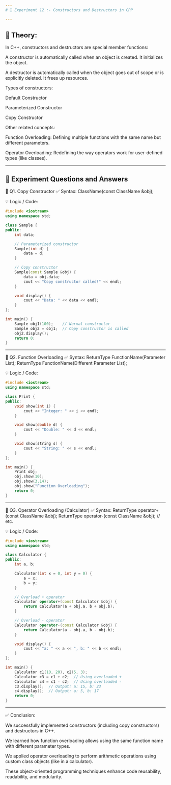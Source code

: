 ```yaml
---
# 🧪 Experiment 12 :- Constructors and Destructors in CPP

---
```


## 📖 Theory:

In C++, constructors and destructors are special member functions:

A constructor is automatically called when an object is created. It initializes the object.

A destructor is automatically called when the object goes out of scope or is explicitly deleted. It frees up resources.

Types of constructors:

Default Constructor

Parameterized Constructor

Copy Constructor

Other related concepts:

Function Overloading: Defining multiple functions with the same name but different parameters.

Operator Overloading: Redefining the way operators work for user-defined types (like classes).

---

📝 Experiment Questions and Answers
---
🔹 Q1. Copy Constructor
✅ Syntax:
ClassName(const ClassName &obj);

💡 Logic / Code:
```cpp
#include <iostream>
using namespace std;

class Sample {
public:
    int data;

    // Parameterized constructor
    Sample(int d) {
        data = d;
    }

    // Copy constructor
    Sample(const Sample &obj) {
        data = obj.data;
        cout << "Copy constructor called!" << endl;
    }

    void display() {
        cout << "Data: " << data << endl;
    }
};

int main() {
    Sample obj1(100);    // Normal constructor
    Sample obj2 = obj1;  // Copy constructor is called
    obj2.display();
    return 0;
}
```

---

🔹 Q2. Function Overloading
✅ Syntax:
ReturnType FunctionName(Parameter List);
ReturnType FunctionName(Different Parameter List);

💡 Logic / Code:
```cpp
#include <iostream>
using namespace std;

class Print {
public:
    void show(int i) {
        cout << "Integer: " << i << endl;
    }

    void show(double d) {
        cout << "Double: " << d << endl;
    }

    void show(string s) {
        cout << "String: " << s << endl;
    }
};

int main() {
    Print obj;
    obj.show(10);
    obj.show(3.14);
    obj.show("Function Overloading");
    return 0;
}
```

---

🔹 Q3. Operator Overloading (Calculator)
✅ Syntax:
ReturnType operator+(const ClassName &obj);
ReturnType operator-(const ClassName &obj);
// etc.

💡 Logic / Code:
```cpp
#include <iostream>
using namespace std;

class Calculator {
public:
    int a, b;

    Calculator(int x = 0, int y = 0) {
        a = x;
        b = y;
    }

    // Overload + operator
    Calculator operator+(const Calculator &obj) {
        return Calculator(a + obj.a, b + obj.b);
    }

    // Overload - operator
    Calculator operator-(const Calculator &obj) {
        return Calculator(a - obj.a, b - obj.b);
    }

    void display() {
        cout << "a: " << a << ", b: " << b << endl;
    }
};

int main() {
    Calculator c1(10, 20), c2(5, 3);
    Calculator c3 = c1 + c2;  // Using overloaded +
    Calculator c4 = c1 - c2;  // Using overloaded -
    c3.display();  // Output: a: 15, b: 23
    c4.display();  // Output: a: 5, b: 17
    return 0;
}
```

---

✅ Conclusion:

We successfully implemented constructors (including copy constructors) and destructors in C++.

We learned how function overloading allows using the same function name with different parameter types.

We applied operator overloading to perform arithmetic operations using custom class objects (like in a calculator).

These object-oriented programming techniques enhance code reusability, readability, and modularity.

